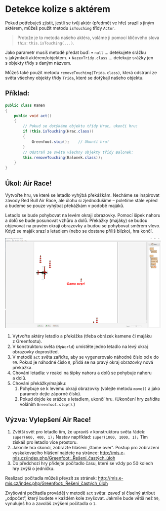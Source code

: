 # Detekce kolize s aktérem

Pokud potřebuješ zjistit, jestli se tvůj aktér (předmět ve hře) srazil s&nbsp;jiným aktérem, můžeš použít metodu `isTouching` třídy `Actor`. 

> Protože je to metoda našeho aktéra, voláme ji pomocí klíčového slova `this`: `this.isTouching(...)`.

Jako parametr musíš metodě předat buď:
    • `null` &hellip; detekujete srážku s&nbsp;jakýmkoli aktérem/objektem.
    • `NazevTridy.class` … detekuje srážky jen s&nbsp;objekty třídy s&nbsp;daným názvem.

Můžeš také použít metodu `removeTouching(Trida.class)`, která odstraní ze světa všechny objekty třídy `Trida`, které se dotýkají našeho objektu.

## Příklad:
```java
public class Kamen
{
	public void act()
	{
		// Pokud se dotýkáme objektu třídy Hrac, ukonči hru:
		if (this.isTouching(Hrac.class))
		{
			Greenfoot.stop();    // Ukončí hru!
		}
		// Odstraň ze světa všechny objekty třídy Balonek:
		this.removeTouching(Balonek.class));
	}
}
```

## Úkol: Air Race!
Vytvořte hru, ve které se letadlo vyhýbá překážkám. Necháme se inspirovat závody Red Bull Air Race, ale úlohu si zjednodušíme – poletíme stále vpřed a&nbsp;budeme se pouze vyhýbat překážkám v&nbsp;podobě majáků.

Letadlo se bude pohybovat na levém okraji obrazovky. Pomocí šipek nahoru a&nbsp;dolů se bude posunovat vzhůru a&nbsp;dolů. Překážky (majáky) se budou objevovat na pravém okraji obrazovky a&nbsp;budou se pohybovat směrem vlevo. Když se maják srazí s&nbsp;letadlem (nebo se dostane příliš blízko), hra končí.
 
 ![Hra Air race!](../img/hra_airrace.png)

 1. Vytvořte aktéry letadlo a&nbsp;překážka (třeba obrázek kamene či majáku z&nbsp;Greenfootu).
 2. V&nbsp;konstruktoru světa (`MyWorld`) umístěte jedno letadlo na levý okraj obrazovky doprostřed.
 3. V&nbsp;metodě `act` světa zařiďte, aby se vygenerovalo náhodné číslo od `0` do `99`. Pokud je náhodné číslo `0`, přidá se na pravý okraj obrazovky nová překážka.
 4. Chování letadla: v&nbsp;reakci na šipky nahoru a&nbsp;dolů se pohybuje nahoru a&nbsp;dolů.
 5. Chování překážky/majáku:
     1. Pohybuje se k&nbsp;levému okraji obrazovky (volejte metodu `move()` a&nbsp;jako parametr dejte záporné číslo).
     2. Pokud dojde ke srážce s&nbsp;letadlem, ukončí hru. (Ukončení hry zařídíte voláním `Greenfoot.stop()`.)

## Výzva: Vylepšení Air Race!

 1. Zvětši svět pro letadlo tím, že upravíš v&nbsp;konstruktoru světa řádek:
    `super(600, 400, 1);`
    Nastav například:
    `super(1000, 1000, 1);`
    Tím získáš pro letadlo více prostoru.
 2. Jakmile hra skončí, zobrazte hlášení „Game over“. Postup pro zobrazení vyskakovacího hlášení najdete na stránce:  http://mis.e-mis.cz/index.php/Greenfoot:_Řešení_častých_úloh
 3. Do předchozí hry přidejte počítadlo času, které se vždy po 50 kolech hry zvýší o&nbsp;jedničku.

Realizaci počítadla můžeš převzít ze stránek: http://mis.e-mis.cz/index.php/Greenfoot:_Řešení_častých_úloh

Zvyšování počítadla prováděj v&nbsp;metodě `act` světa: zaveď si číselný atribut „odpočet“, který budete v&nbsp;každém kole zvyšovat. Jakmile bude větší než `50`, vynuluješ ho a&nbsp;zavoláš zvýšení počítadla o `1`.